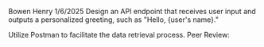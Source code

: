Bowen Henry
1/6/2025
Design an API endpoint that receives user input and outputs a personalized greeting, such as "Hello, {user's name}."

Utilize Postman to facilitate the data retrieval process.
Peer Review: 